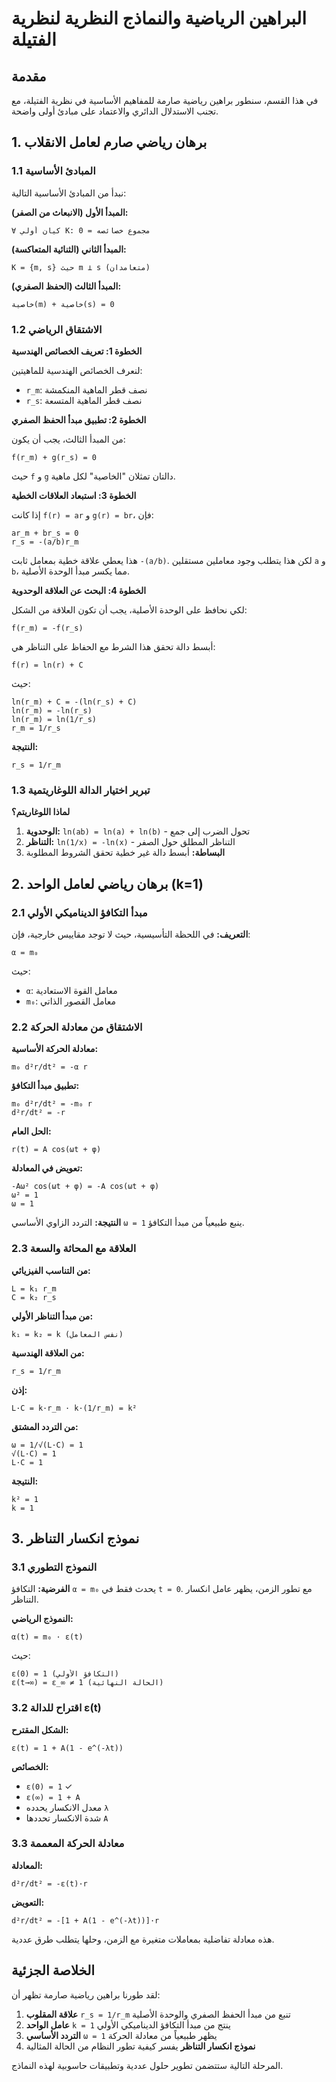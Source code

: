 # البراهين الرياضية والنماذج النظرية لنظرية الفتيلة

## مقدمة
في هذا القسم، سنطور براهين رياضية صارمة للمفاهيم الأساسية في نظرية الفتيلة، مع تجنب الاستدلال الدائري والاعتماد على مبادئ أولى واضحة.

## 1. برهان رياضي صارم لعامل الانقلاب

### 1.1 المبادئ الأساسية
نبدأ من المبادئ الأساسية التالية:

**المبدأ الأول (الانبعاث من الصفر):**
```
∀ كيان أولي K: مجموع خصائصه = 0
```

**المبدأ الثاني (الثنائية المتعاكسة):**
```
K = {m, s} حيث m ⊥ s (متعامدان)
```

**المبدأ الثالث (الحفظ الصفري):**
```
خاصية(m) + خاصية(s) = 0
```

### 1.2 الاشتقاق الرياضي

**الخطوة 1: تعريف الخصائص الهندسية**

لنعرف الخصائص الهندسية للماهيتين:
- `r_m`: نصف قطر الماهية المنكمشة
- `r_s`: نصف قطر الماهية المتسعة

**الخطوة 2: تطبيق مبدأ الحفظ الصفري**

من المبدأ الثالث، يجب أن يكون:
```
f(r_m) + g(r_s) = 0
```

حيث `f` و `g` دالتان تمثلان "الخاصية" لكل ماهية.

**الخطوة 3: استبعاد العلاقات الخطية**

إذا كانت `f(r) = ar` و `g(r) = br`، فإن:
```
ar_m + br_s = 0
r_s = -(a/b)r_m
```

هذا يعطي علاقة خطية بمعامل ثابت `-(a/b)`. لكن هذا يتطلب وجود معاملين مستقلين `a` و `b`، مما يكسر مبدأ الوحدة الأصلية.

**الخطوة 4: البحث عن العلاقة الوحدوية**

لكي نحافظ على الوحدة الأصلية، يجب أن تكون العلاقة من الشكل:
```
f(r_m) = -f(r_s)
```

أبسط دالة تحقق هذا الشرط مع الحفاظ على التناظر هي:
```
f(r) = ln(r) + C
```

حيث:
```
ln(r_m) + C = -(ln(r_s) + C)
ln(r_m) = -ln(r_s)
ln(r_m) = ln(1/r_s)
r_m = 1/r_s
```

**النتيجة:**
```
r_s = 1/r_m
```

### 1.3 تبرير اختيار الدالة اللوغاريتمية

**لماذا اللوغاريتم؟**

1. **الوحدوية:** `ln(ab) = ln(a) + ln(b)` - تحول الضرب إلى جمع
2. **التناظر:** `ln(1/x) = -ln(x)` - التناظر المطلق حول الصفر
3. **البساطة:** أبسط دالة غير خطية تحقق الشروط المطلوبة

## 2. برهان رياضي لعامل الواحد (k=1)

### 2.1 مبدأ التكافؤ الديناميكي الأولي

**التعريف:**
في اللحظة التأسيسية، حيث لا توجد مقاييس خارجية، فإن:
```
α = m₀
```

حيث:
- `α`: معامل القوة الاستعادية
- `m₀`: معامل القصور الذاتي

### 2.2 الاشتقاق من معادلة الحركة

**معادلة الحركة الأساسية:**
```
m₀ d²r/dt² = -α r
```

**تطبيق مبدأ التكافؤ:**
```
m₀ d²r/dt² = -m₀ r
d²r/dt² = -r
```

**الحل العام:**
```
r(t) = A cos(ωt + φ)
```

**تعويض في المعادلة:**
```
-Aω² cos(ωt + φ) = -A cos(ωt + φ)
ω² = 1
ω = 1
```

**النتيجة:**
التردد الزاوي الأساسي `ω = 1` ينبع طبيعياً من مبدأ التكافؤ.

### 2.3 العلاقة مع المحاثة والسعة

**من التناسب الفيزيائي:**
```
L = k₁ r_m
C = k₂ r_s
```

**من مبدأ التناظر الأولي:**
```
k₁ = k₂ = k (نفس المعامل)
```

**من العلاقة الهندسية:**
```
r_s = 1/r_m
```

**إذن:**
```
L·C = k·r_m · k·(1/r_m) = k²
```

**من التردد المشتق:**
```
ω = 1/√(L·C) = 1
√(L·C) = 1
L·C = 1
```

**النتيجة:**
```
k² = 1
k = 1
```

## 3. نموذج انكسار التناظر

### 3.1 النموذج التطوري

**الفرضية:**
التكافؤ `α = m₀` يحدث فقط في `t = 0`. مع تطور الزمن، يظهر عامل انكسار التناظر.

**النموذج الرياضي:**
```
α(t) = m₀ · ε(t)
```

حيث:
```
ε(0) = 1 (التكافؤ الأولي)
ε(t→∞) = ε_∞ ≠ 1 (الحالة النهائية)
```

### 3.2 اقتراح للدالة ε(t)

**الشكل المقترح:**
```
ε(t) = 1 + A(1 - e^(-λt))
```

**الخصائص:**
- `ε(0) = 1` ✓
- `ε(∞) = 1 + A` 
- معدل الانكسار يحدده `λ`
- شدة الانكسار تحددها `A`

### 3.3 معادلة الحركة المعممة

**المعادلة:**
```
d²r/dt² = -ε(t)·r
```

**التعويض:**
```
d²r/dt² = -[1 + A(1 - e^(-λt))]·r
```

هذه معادلة تفاضلية بمعاملات متغيرة مع الزمن، وحلها يتطلب طرق عددية.

## الخلاصة الجزئية

لقد طورنا براهين رياضية صارمة تظهر أن:

1. **علاقة المقلوب** `r_s = 1/r_m` تنبع من مبدأ الحفظ الصفري والوحدة الأصلية
2. **عامل الواحد** `k = 1` ينتج من مبدأ التكافؤ الديناميكي الأولي
3. **التردد الأساسي** `ω = 1` يظهر طبيعياً من معادلة الحركة
4. **نموذج انكسار التناظر** يفسر كيفية تطور النظام من الحالة المثالية

المرحلة التالية ستتضمن تطوير حلول عددية وتطبيقات حاسوبية لهذه النماذج.

